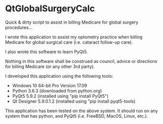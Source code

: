 # QtGlobalSurgeryCalc
Quick &amp; dirty script to assist in billing Medicare for global surgery procedures...

I wrote this application to assist my optometry practice when billing Medicare for global surgical care (i.e. cataract follow-up care).

I also wrote this software to learn PyQt5.

Nothing in this software shall be construed as council, advice or directions for billing Medicare (or any other 3rd party).

I developed this application using the following tools:
  * Windows 10 64-bit Pro Version 17.09
  * Python 3.6.3 (downloaded from python.org)
  * PyQt5 5.9.2 (installed using "pip install PyQt5")
  * Qt Designer 5.9.0.1.2 (installed using "pip install pyqt5-tools)

This application has been tested on the above system.  It should run on any system that has python, and PyQt5 (i.e. FreeBSD, MacOS, Linux, etc.).
